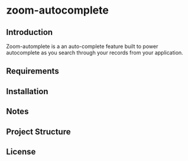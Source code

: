 # zoom-autocomplete

## Introduction
Zoom-automplete is a an auto-complete feature built to power autocomplete as you search through your records from your application. 

## Requirements


## Installation

## Notes

## Project Structure

## License

